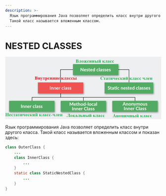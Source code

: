 ```yaml
---
description: >-
  Язык программирования Java позволяет определить класс внутри другого класса.
  Такой класс называется вложенным классом.
---
```


# NESTED CLASSES

![](<../.gitbook/assets/image (139).png>)

Язык программирования Java позволяет определить класс внутри другого класса. Такой класс называется вложенным классом и показан здесь:

```java
class OuterClass {
    ...
    class InnerClass {
        ...
    }
    static class StaticNestedClass {
        ...
    }
}
```
